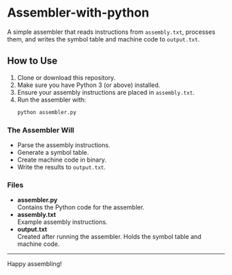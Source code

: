 # Assembler-with-python

A simple assembler that reads instructions from `assembly.txt`, processes them, and writes the symbol table and machine code to `output.txt`. 

## How to Use

1. Clone or download this repository.
2. Make sure you have Python 3 (or above) installed.
3. Ensure your assembly instructions are placed in `assembly.txt`.
4. Run the assembler with:
   ```bash
   python assembler.py

### The Assembler Will

- Parse the assembly instructions.
- Generate a symbol table.
- Create machine code in binary.
- Write the results to `output.txt`.

### Files

- **assembler.py**  
  Contains the Python code for the assembler.
- **assembly.txt**  
  Example assembly instructions.
- **output.txt**  
  Created after running the assembler. Holds the symbol table and machine code.

---

Happy assembling!
